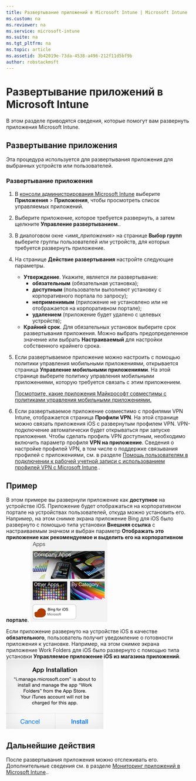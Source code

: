 ```yaml
---
title: Развертывание приложений в Microsoft Intune | Microsoft Intune
ms.custom: na
ms.reviewer: na
ms.service: microsoft-intune
ms.suite: na
ms.tgt_pltfrm: na
ms.topic: article
ms.assetid: 3b42019e-73da-4538-a496-212f11d5bf9b
author: robstackmsft
---
```

# Развертывание приложений в Microsoft Intune

В этом разделе приводятся сведения, которые помогут вам развернуть приложения Microsoft Intune.


## Развертывание приложения
Эта процедура используется для развертывания приложения для выбранных устройств или пользователей.

### Развертывание приложения

1. В [консоли администрирования Microsoft Intune](https://manage.microsoft.com) выберите **Приложения** &gt; **Приложения**, чтобы просмотреть список управляемых приложений.

2.  Выберите приложение, которое требуется развернуть, а затем щелкните **Управление развертыванием**..

3.  В диалоговом окне *&lt;имя_приложения&gt;* на странице **Выбор групп** выберите группы пользователей или устройств, для которых требуется развернуть приложение.

4.  На странице **Действие развертывания** настройте следующие параметры.

    - **Утверждение**. Укажите, является ли развертывание:
        - **обязательным** (обязательная установка);
        - **доступным** (пользователи выполняют установку с корпоративного портала по запросу);
        - **неприменимым** (приложение не установлено или не отображается на корпоративном портале);
        - **удалением** (приложение будет удалено с целевых устройств);
    - **Крайний срок**. Для обязательных установок выберите срок развертывания приложения. Можно выбрать предопределенное значение или выбрать **Настраиваемый** для настройки собственного крайнего срока.

5. Если развертываемое приложение можно настроить с помощью политики управления мобильными приложениями, открывается страница **Управление мобильными приложениями**. На этой странице выберите политику управления мобильными приложениями, которую требуется связать с этим приложением.

    [Посмотрите, какие приложения Майкрософт совместимы с политиками управления мобильными приложениями.](https://www.microsoft.com/en-us/server-cloud/products/microsoft-intune/partners.aspx)

6. Если развертываемое приложение совместимо с профилями VPN Intune, отображается страница **Профили VPN**. На этой странице можно связать приложения iOS с развернутым профилем VPN. VPN-подключение автоматически будет открываться при запуске приложения. Чтобы сделать профиль VPN доступным, необходимо включить параметр профиля **VPN на приложение**.
 Сведения о настройке профилей VPN, в том числе о поддержке связывания профилей с приложениями, см. в разделе [Помощь пользователям в подключении к рабочей учетной записи с использованием профилей VPN с Microsoft Intune](vpn-connections-in-microsoft-intune.md)..

## Пример

В этом примере вы развернули приложение как **доступное** на устройстве iOS.
Приложение будет отображаться на корпоративном портале на устройствах пользователей, откуда можно установить его. Например, на этом снимке экрана приложение Bing для iOS было развернуто с помощью типа установки **Внешняя ссылка** с настраиваемым значком и выбран параметр **Отображать это приложение как рекомендуемое и выделить его на корпоративном портале**.
    ![Доступное приложение iOS](./media/available-install-on-iOS.png)

Если приложение развернуто на устройстве iOS в качестве **обязательного**, пользователь получит уведомление о готовности приложения к установке. Например, на этом снимке экрана приложение Work Folders для iOS было развернуто с помощью типа установки **Управляемое приложение iOS из магазина приложений**.
    ![Обязательное приложение iOS](./media/iOS-Required-install.PNG)

## Дальнейшие действия

После развертывания приложения можно отслеживать его. Дополнительные сведения см. в разделе [Мониторинг приложений в Microsoft Intune](monitor-apps-in-microsoft-intune.md)..


<!--HONumber=May16_HO1-->


